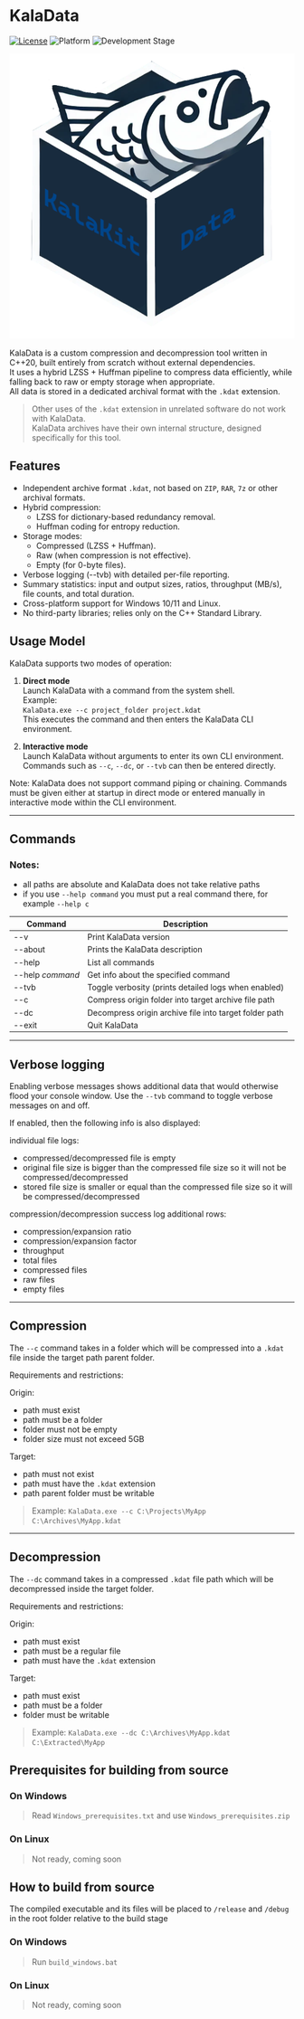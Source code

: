 # KalaData

[![License](https://img.shields.io/badge/license-Zlib-blue)](LICENSE.md)
![Platform](https://img.shields.io/badge/platform-Windows%20%7C%20Linux-brightgreen)
![Development Stage](https://img.shields.io/badge/development-Alpha-yellow)

![Logo](logo.png)

KalaData is a custom compression and decompression tool written in C++20, built entirely from scratch without external dependencies.  
It uses a hybrid LZSS + Huffman pipeline to compress data efficiently, while falling back to raw or empty storage when appropriate.  
All data is stored in a dedicated archival format with the `.kdat` extension.

> Other uses of the `.kdat` extension in unrelated software do not work with KalaData.  
KalaData archives have their own internal structure, designed specifically for this tool.

## Features
- Independent archive format `.kdat`, not based on `ZIP`, `RAR`, `7z` or other archival formats.
- Hybrid compression:
  - LZSS for dictionary-based redundancy removal.
  - Huffman coding for entropy reduction.
- Storage modes:
  - Compressed (LZSS + Huffman).
  - Raw (when compression is not effective).
  - Empty (for 0-byte files).
- Verbose logging (--tvb) with detailed per-file reporting.
- Summary statistics: input and output sizes, ratios, throughput (MB/s), file counts, and total duration.
- Cross-platform support for Windows 10/11 and Linux.
- No third-party libraries; relies only on the C++ Standard Library.

## Usage Model

KalaData supports two modes of operation:

1. **Direct mode**  
   Launch KalaData with a command from the system shell.  
   Example:  
   `KalaData.exe --c project_folder project.kdat`  
   This executes the command and then enters the KalaData CLI environment.

2. **Interactive mode**  
   Launch KalaData without arguments to enter its own CLI environment.  
   Commands such as `--c`, `--dc`, or `--tvb` can then be entered directly.  

Note: KalaData does not support command piping or chaining. Commands must be given either at startup in direct mode or entered manually in interactive mode within the CLI environment.

---

## Commands

### Notes:
  - all paths are absolute and KalaData does not take relative paths
  - if you use `--help command` you must put a real command there, for example `--help c`

| Command          | Description                                            |
|------------------|--------------------------------------------------------|
| --v              | Print KalaData version                                 |
| --about          | Prints the KalaData description                        |
| --help           | List all commands                                      |
| --help *command* | Get info about the specified command                   |
| --tvb            | Toggle verbosity (prints detailed logs when enabled)   |
| --c              | Compress origin folder into target archive file path   |
| --dc             | Decompress origin archive file into target folder path |
| --exit           | Quit KalaData                                          |

---

## Verbose logging

Enabling verbose messages shows additional data that would otherwise flood your console window.
Use the `--tvb` command to toggle verbose messages on and off.

If enabled, then the following info is also displayed:

individual file logs:
  - compressed/decompressed file is empty
  - original file size is bigger than the compressed file size so it will not be compressed/decompressed
  - stored file size is smaller or equal than the compressed file size so it will be compressed/decompressed

compression/decompression success log additional rows:
  - compression/expansion ratio
  - compression/expansion factor
  - throughput
  - total files
  - compressed files
  - raw files
  - empty files
  
---

## Compression

The `--c` command takes in a folder which will be compressed into a `.kdat` file inside the target path parent folder.

Requirements and restrictions:

Origin:
  - path must exist
  - path must be a folder
  - folder must not be empty
  - folder size must not exceed 5GB

Target:
  - path must not exist
  - path must have the `.kdat` extension
  - path parent folder must be writable

> Example: `KalaData.exe --c C:\Projects\MyApp C:\Archives\MyApp.kdat`

---

## Decompression

The `--dc` command takes in a compressed `.kdat` file path which will be decompressed inside the target folder.

Requirements and restrictions:

Origin:
  - path must exist
  - path must be a regular file
  - path must have the `.kdat` extension

Target:
  - path must exist
  - path must be a folder
  - folder must be writable

> Example: `KalaData.exe --dc C:\Archives\MyApp.kdat C:\Extracted\MyApp`

## Prerequisites for building from source

### On Windows

> Read `Windows_prerequisites.txt` and use `Windows_prerequisites.zip`

### On Linux

> Not ready, coming soon

## How to build from source

The compiled executable and its files will be placed to `/release` and `/debug` in the root folder relative to the build stage

### On Windows

> Run `build_windows.bat`

### On Linux

> Not ready, coming soon